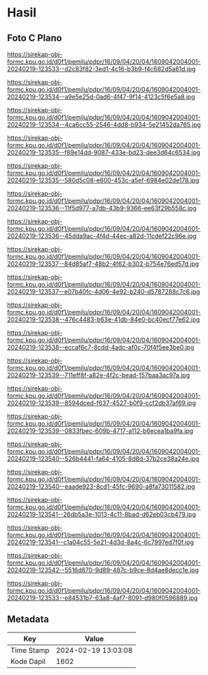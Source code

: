 # Hasil

## Foto C Plano

https://sirekap-obj-formc.kpu.go.id/d0f1/pemilu/pdpr/16/09/04/20/04/1609042004001-20240219-123533--d2c83f82-3ed1-4c16-b3b9-f4c682d5a81d.jpg

https://sirekap-obj-formc.kpu.go.id/d0f1/pemilu/pdpr/16/09/04/20/04/1609042004001-20240219-123534--a9e5e25d-0ad6-4f47-9f14-4123c5f6e5a8.jpg

https://sirekap-obj-formc.kpu.go.id/d0f1/pemilu/pdpr/16/09/04/20/04/1609042004001-20240219-123534--4ca6cc55-2546-4dd8-b934-5e21452da765.jpg

https://sirekap-obj-formc.kpu.go.id/d0f1/pemilu/pdpr/16/09/04/20/04/1609042004001-20240219-123535--f89e14dd-9087-433e-bd23-dee3d64c6534.jpg

https://sirekap-obj-formc.kpu.go.id/d0f1/pemilu/pdpr/16/09/04/20/04/1609042004001-20240219-123535--580d5c08-e600-453c-a5ef-6984e02de178.jpg

https://sirekap-obj-formc.kpu.go.id/d0f1/pemilu/pdpr/16/09/04/20/04/1609042004001-20240219-123536--11f5d977-a7db-43b9-9366-ee63f29b558c.jpg

https://sirekap-obj-formc.kpu.go.id/d0f1/pemilu/pdpr/16/09/04/20/04/1609042004001-20240219-123536--45dda9ac-4f4d-44ec-a82d-11cdef22c96e.jpg

https://sirekap-obj-formc.kpu.go.id/d0f1/pemilu/pdpr/16/09/04/20/04/1609042004001-20240219-123537--84d85af7-48b2-4f62-b302-b754e76ed57d.jpg

https://sirekap-obj-formc.kpu.go.id/d0f1/pemilu/pdpr/16/09/04/20/04/1609042004001-20240219-123537--e07b40fc-4d06-4e92-b240-d5787288c7c6.jpg

https://sirekap-obj-formc.kpu.go.id/d0f1/pemilu/pdpr/16/09/04/20/04/1609042004001-20240219-123538--476c4483-b63e-41db-84e0-bc40ecf77e62.jpg

https://sirekap-obj-formc.kpu.go.id/d0f1/pemilu/pdpr/16/09/04/20/04/1609042004001-20240219-123538--eccaf6c7-8cdd-4adc-af0c-70f4f5ee3be0.jpg

https://sirekap-obj-formc.kpu.go.id/d0f1/pemilu/pdpr/16/09/04/20/04/1609042004001-20240219-123539--711eff8f-a82e-4f2c-bead-157baa3ac97a.jpg

https://sirekap-obj-formc.kpu.go.id/d0f1/pemilu/pdpr/16/09/04/20/04/1609042004001-20240219-123539--8594dced-f637-4527-b0f9-ccf2db37af69.jpg

https://sirekap-obj-formc.kpu.go.id/d0f1/pemilu/pdpr/16/09/04/20/04/1609042004001-20240219-123539--0833fbec-609b-4717-a112-b6ecea1ba9fa.jpg

https://sirekap-obj-formc.kpu.go.id/d0f1/pemilu/pdpr/16/09/04/20/04/1609042004001-20240219-123540--526b4441-fa64-4105-8d8d-37b2ce38a24e.jpg

https://sirekap-obj-formc.kpu.go.id/d0f1/pemilu/pdpr/16/09/04/20/04/1609042004001-20240219-123540--eaade923-8cd1-45fc-9690-a8fa73011582.jpg

https://sirekap-obj-formc.kpu.go.id/d0f1/pemilu/pdpr/16/09/04/20/04/1609042004001-20240219-123541--26db5a3e-1013-4c11-8bad-d62eb03cb479.jpg

https://sirekap-obj-formc.kpu.go.id/d0f1/pemilu/pdpr/16/09/04/20/04/1609042004001-20240219-123541--c1a04c55-5e21-4d3d-8a4c-6c7997ed7f0f.jpg

https://sirekap-obj-formc.kpu.go.id/d0f1/pemilu/pdpr/16/09/04/20/04/1609042004001-20240219-123542--5516d870-9d89-487c-b9ce-8d4ae8decc1e.jpg

https://sirekap-obj-formc.kpu.go.id/d0f1/pemilu/pdpr/16/09/04/20/04/1609042004001-20240219-123533--e84531b7-63a8-4af7-8091-d980f0596889.jpg


## Metadata

| Key        | Value               |
| ---------- | ------------------- |
| Time Stamp | 2024-02-19 13:03:08 |
| Kode Dapil | 1602                |



